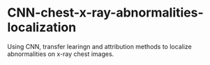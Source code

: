 # CNN-chest-x-ray-abnormalities-localization
Using CNN, transfer learingn and attribution methods to localize abnormalities on x-ray chest images.
